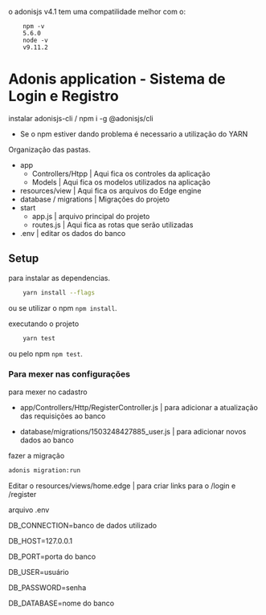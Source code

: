 o adonisjs v4.1 tem uma compatilidade melhor com o:
``` 
    npm -v
    5.6.0
    node -v
    v9.11.2
```

# Adonis application - Sistema de Login e Registro
instalar adonisjs-cli / npm i -g @adonisjs/cli

- Se o npm estiver dando problema é necessario a utilização do YARN

Organização das pastas.

- app
    - Controllers/Htpp | Aqui fica os controles da aplicação
    - Models | Aqui fica os modelos utilizados na aplicação
- resources/view | Aqui fica os arquivos do Edge engine
- database / migrations | Migrações do projeto
- start
    - app.js | arquivo principal do projeto
    - routes.js | Aqui fica as rotas que serão utilizadas
- .env | editar os dados do banco

## Setup

para instalar as dependencias.

```bash
    yarn install --flags
```

ou se utilizar o npm `npm install`.

executando o projeto

```bash
    yarn test
```
ou pelo npm `npm test`.

### Para mexer nas configurações

para mexer no cadastro

- app/Controllers/Http/RegisterController.js | para adicionar a atualização das requisições ao banco

- database/migrations/1503248427885_user.js | para adicionar novos dados ao banco

fazer a migração

```bash
adonis migration:run
```

Editar o resources/views/home.edge | para criar links para o /login e /register

arquivo .env


DB_CONNECTION=banco de dados utilizado

DB_HOST=127.0.0.1

DB_PORT=porta do banco

DB_USER=usuário

DB_PASSWORD=senha

DB_DATABASE=nome do banco
